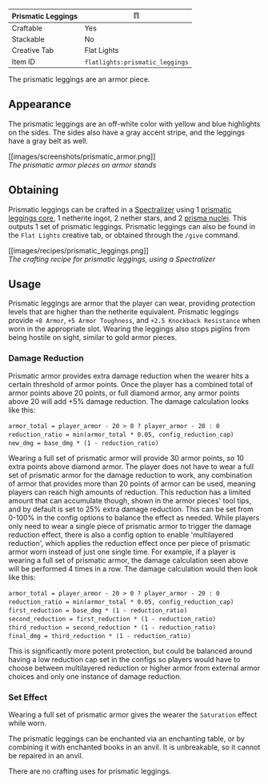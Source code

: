| Prismatic Leggings | ![](https://github.com/Syi-I/FlatLights/blob/gear_beta/src/main/resources/assets/flatlights/textures/item/prismatic_leggings.png) |
|--------------------|-----------------------------------------------------------------------------------------------------------------------------------|
| Craftable          | Yes                                                                                                                               |
| Stackable          | No                                                                                                                                |
| Creative Tab       | Flat Lights                                                                                                                       |
| Item ID            | `flatlights:prismatic_leggings`                                                                                                   |

The prismatic leggings are an armor piece.

## Appearance
The prismatic leggings are an off-white color with yellow and blue highlights on the sides. The sides also have a gray accent stripe, and the leggings have a gray belt as well.

[[images/screenshots/prismatic_armor.png]]  
_The prismatic armor pieces on armor stands_

## Obtaining
Prismatic leggings can be crafted in a [Spectralizer](Spectralizer) using 1 [prismatic leggings core](Prismatic-Leggings-Core), 1 netherite ingot, 2 nether stars, and 2 [prisma nuclei](Prisma-Nucleus). This outputs 1 set of prismatic leggings. Prismatic leggings can also be found in the `Flat Lights` creative tab, or obtained through the `/give` command.

[[images/recipes/prismatic_leggings.png]]  
*The crafting recipe for prismatic leggings, using a Spectralizer*

## Usage
Prismatic leggings are armor that the player can wear, providing protection levels that are higher than the netherite equivalent. Prismatic leggings provide `+8 Armor`, `+5 Armor Toughness`, and `+2.5 Knockback Resistance` when worn in the appropriate slot. Wearing the leggings also stops piglins from being hostile on sight, similar to gold armor pieces.

### Damage Reduction
Prismatic armor provides extra damage reduction when the wearer hits a certain threshold of armor points. Once the player has a combined total of armor points above 20 points, or full diamond armor, any armor points above 20 will add +5% damage reduction. The damage calculation looks like this: 

`armor_total = player_armor - 20 > 0 ? player_armor - 20 : 0`   
`reduction_ratio = min(armor_total * 0.05, config_reduction_cap)`   
`new_dmg = base_dmg * (1 - reduction_ratio)`

Wearing a full set of prismatic armor will provide 30 armor points, so 10 extra points above diamond armor. The player does not have to wear a full set of prismatic armor for the damage reduction to work, any combination of armor that provides more than 20 points of armor can be used, meaning players can reach high amounts of reduction. This reduction has a limited amount that can accumulate though, shown in the armor pieces' tool tips, and by default is set to 25% extra damage reduction. This can be set from 0-100% in the config options to balance the effect as needed. While players only need to wear a single piece of prismatic armor to trigger the damage reduction effect, there is also a config option to enable 'multilayered reduction', which applies the reduction effect once per piece of prismatic armor worn instead of just one single time. For example, if a player is wearing a full set of prismatic armor, the damage calculation seen above will be performed 4 times in a row. The damage calculation would then look like this:

`armor_total = player_armor - 20 > 0 ? player_armor - 20 : 0`   
`reduction_ratio = min(armor_total * 0.05, config_reduction_cap)`   
`first_reduction = base_dmg * (1 - reduction_ratio)`    
`second_reduction = first_reduction * (1 - reduction_ratio)`     
`third_reduction = second_reduction * (1 - reduction_ratio)`     
`final_dmg = third_reduction * (1 - reduction_ratio)`

This is significantly more potent protection, but could be balanced around having a low reduction cap set in the configs so players would have to choose between multilayered reduction or higher armor from external armor choices and only one instance of damage reduction.

### Set Effect
Wearing a full set of prismatic armor gives the wearer the `Saturation` effect while worn.

The prismatic leggings can be enchanted via an enchanting table, or by combining it with enchanted books in an anvil. It is unbreakable, so it cannot be repaired in an anvil.

There are no crafting uses for prismatic leggings.
